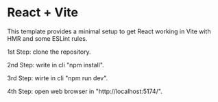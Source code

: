 # React + Vite

This template provides a minimal setup to get React working in Vite with HMR and some ESLint rules.

1st Step: clone the repository.

2nd Step: write in cli "npm install".

3rd Step: wirte in cli "npm run dev".

4th Step: open web browser in "http://localhost:5174/".
